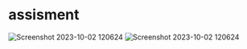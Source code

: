 # assisment
![Screenshot 2023-10-02 120624](https://github.com/christina-tina/assisment/assets/142864943/856661f0-0251-4400-a3bc-1e73a8daae37)
![Screenshot 2023-10-02 120624](https://github.com/christina-tina/assisment/assets/142864943/c89a35ba-abe9-4350-b535-7a0cfee5880a)

